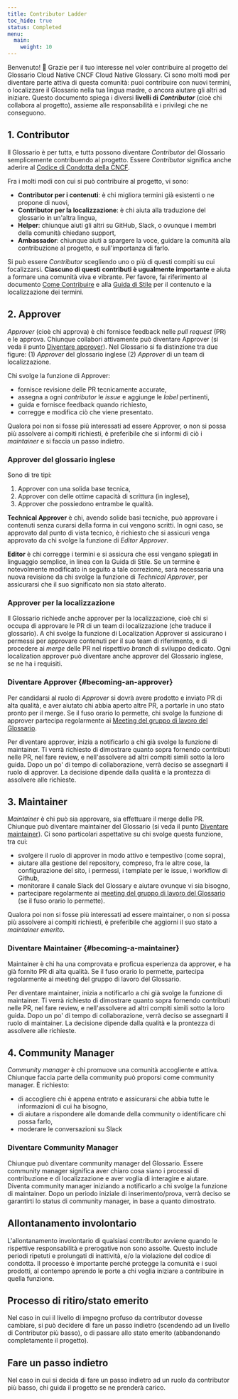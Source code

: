 ```yaml
---
title: Contributor Ladder
toc_hide: true
status: Completed
menu:
  main:
    weight: 10
---
```


Benvenuto! 👋 Grazie per il tuo interesse nel voler contribuire al progetto del Glossario Cloud Native CNCF Cloud Native Glossary. 
Ci sono molti modi per diventare parte attiva di questa comunità: 
puoi contribuire con nuovi termini, o localizzare il Glossario nella tua lingua madre, o ancora aiutare gli altri ad iniziare. 
Questo documento spiega i diversi **livelli di _Contributor_** (cioè chi collabora al progetto), assieme alle responsabilità e i privilegi che ne conseguono.

## 1. Contributor

Il Glossario è per tuttɜ, e tuttɜ possono diventare _Contributor_ del Glossario semplicemente contribuendo al progetto.
Essere _Contributor_ significa anche aderire al [Codice di Condotta della CNCF](https://github.com/cncf/foundation/blob/main/code-of-conduct.md).

Fra i molti modi con cui si può contribuire al progetto, vi sono: 

- **Contributor per i contenuti**: è chi migliora termini già esistenti o ne propone di nuovi,
- **Contributor per la localizzazione**: è chi aiuta alla traduzione del glossario in un'altra lingua,
- **Helper**: chiunque aiuti gli altri su GitHub, Slack, o ovunque i membri della comunità chiedano support,
- **Ambassador**: chiunque aiuti a spargere la voce, guidare la comunità alla contribuzione al progetto, e sull'importanza di farlo. 

Si può essere _Contributor_ scegliendo uno o più di questi compiti su cui focalizzarsi. 
**Ciascuno di questi contributi è ugualmente importante** e aiuta a formare una comunità viva e vibrante. 
Per favore, fai riferimento al documento [Come Contribuire](/it/contribute/) e alla [Guida di Stile](/it/style-guide/) per il contenuto e la localizzazione dei termini.

## 2. Approver

_Approver_ (cioè chi approva) è chi fornisce feedback nelle _pull request_ (PR) e le approva. Chiunque collabori attivamente può diventare Approver (si veda il punto [Diventare approver](#becoming-an-approver)). 
Nel Glossario si fa distinzione tra due figure: (1) _Approver_ del glossario inglese (2) _Approver_ di un team di localizzazione.

Chi svolge la funzione di Approver:

- fornisce revisione delle PR tecnicamente accurate, 
- assegna a ogni _contributor_ le _issue_ e aggiunge le _label_ pertinenti,
- guida e fornisce feedback quando richiesto,
- corregge e modifica ciò che viene presentato.

Qualora poi non si fosse piû interessati ad essere Approver, o non si possa più assolvere ai compiti richiesti, è preferibile che si informi di ciò i _maintainer_ e si faccia un passo indietro.

### Approver del glossario inglese

Sono di tre tipi:

1) Approver con una solida base tecnica,
2) Approver con delle ottime capacità di scrittura (in inglese),
3) Approver che possiedono entrambe le qualità. 

**Technical Approver** è chi, avendo solide basi tecniche, può approvare i contenuti senza curarsi della forma in cui vengono scritti. 
In ogni caso, se approvato dal punto di vista tecnico, è richiesto che si assicuri venga approvato da chi svolge la funzione di _Editor Approver_.

**Editor** è chi corregge i termini e si assicura che essi vengano spiegati in linguaggio semplice, in linea con la Guida di Stile. 
Se un termine è notevolmente modificato in seguito a tale correzione, sarà necessaria una nuova revisione da chi svolge la funzione di _Technical Approver_, per assicurarsi che il suo significato non sia stato alterato.

### Approver per la localizzazione

Il Glossario richiede anche approver per la localizzazione, cioè chi si occupa di approvare le PR di un team di localizzazione (che traduce il glossario). 
A chi svolge la funzione di Localization Approver si assicurano i permessi per approvare contenuti per il suo team di riferimento, e di procedere ai _merge_ delle PR nel rispettivo _branch_ di sviluppo dedicato.
Ogni localization approver può diventare anche approver del Glossario inglese, se ne ha i requisiti. 

### Diventare Approver {#becoming-an-approver}

Per candidarsi al ruolo di _Approver_ si dovrà avere prodotto e inviato PR di alta qualità, e aver aiutato chi abbia aperto altre PR, a portarle in uno stato pronto per il merge. 
Se il fuso orario lo permette, chi svolge la funzione di approver partecipa regolarmente ai [Meeting del gruppo di lavoro del Glossario](https://www.cncf.io/calendar/).

Per diventare approver, inizia a notificarlo a chi già svolge la funzione di maintainer. 
Ti verrà richiesto di dimostrare quanto sopra fornendo contributi nelle PR, nel fare review, e nell'assolvere ad altri compiti simili sotto la loro guida.
Dopo un po' di tempo di collaborazione, verrà deciso se assegnarti il ruolo di approver. 
La decisione dipende dalla qualità e la prontezza di assolvere alle richieste.

## 3. Maintainer

_Maintainer_ è chi può sia approvare, sia effettuare il merge delle PR. Chiunque può diventare maintainer del Glossario (si veda il punto [Diventare maintainer](#becoming-a-maintainer)). 
Ci sono particolari aspettative su chi svolge questa funzione, tra cui:

- svolgere il ruolo di approver in modo attivo e tempestivo (come sopra),
- aiutare alla gestione del repository, compreso, fra le altre cose, la configurazione del sito, i permessi, i template per le issue, i workflow di Github,
- monitorare il canale Slack del Glossary e aiutare ovunque vi sia bisogno,
- partecipare regolarmente ai [meeting del gruppo di lavoro del Glossario](https://www.cncf.io/calendar/) (se il fuso orario lo permette).

Qualora poi non si fosse più interessati ad essere maintainer, o non si possa più assolvere ai compiti richiesti, è preferibile che aggiorni il suo stato a _maintainer emerito_.

### Diventare Maintainer {#becoming-a-maintainer}

Maintainer è chi ha una comprovata e proficua esperienza da approver, e ha già fornito PR di alta qualità. 
Se il fuso orario lo permette, partecipa regolarmente ai meeting del gruppo di lavoro del Glossario.

Per diventare maintainer, inizia a notificarlo a chi già svolge la funzione di maintainer. 
Ti verrà richiesto di dimostrare quanto sopra fornendo contributi nelle PR, nel fare review, e nell'assolvere ad altri compiti simili sotto la loro guida.
Dopo un po' di tempo di collaborazione, verrà deciso se assegnarti il ruolo di maintainer. 
La decisione dipende dalla qualità e la prontezza di assolvere alle richieste.

## 4. Community Manager

_Community manager_ è chi promuove una comunità accogliente e attiva. Chiunque faccia parte della community può proporsi come community manager. È richiesto:

- di accogliere chi è appena entrato e assicurarsi che abbia tutte le informazioni di cui ha bisogno,
- di aiutare a rispondere alle domande della community o identificare chi possa farlo, 
- moderare le conversazioni su Slack

### Diventare Community Manager

Chiunque può diventare community manager del Glossario. 
Essere community manager significa aver chiaro cosa siano i processi di contribuzione e di localizzazione e aver voglia di interagire e aiutare.
Diventa community manager iniziando a notificarlo a chi svolge la funzione di maintainer.
Dopo un periodo iniziale di inserimento/prova, verrà deciso se garantirti lo status di community manager, in base a quanto dimostrato. 

## Allontanamento involontario

L'allontanamento involontario di qualsiasi contributor avviene quando le rispettive responsabilità e prerogative non sono assolte.
Questo include periodi ripetuti e prolungati di inattività, e/o la violazione del codice di condotta.
Il processo è importante perché protegge la comunità e i suoi prodotti, al contempo aprendo le porte a chi voglia iniziare a contribuire in quella funzione.

## Processo di ritiro/stato emerito

Nel caso in cui il livello di impegno profuso da contributor dovesse cambiare, si può decidere di fare un passo indietro (scendendo ad un livello di Contributor più basso), 
o di passare allo stato emerito (abbandonando completamente il progetto).

## Fare un passo indietro 

Nel caso in cui si decida di fare un passo indietro ad un ruolo da contributor più basso, chi guida il progetto se ne prenderà carico.
